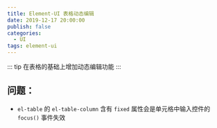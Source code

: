 ```yaml
---
title: Element-UI 表格动态编辑
date: 2019-12-17 20:00:00
publish: false
categories:
  - UI
tags: element-ui
---
```


::: tip
在表格的基础上增加动态编辑功能
:::

<!-- more -->

## 问题：
- `el-table` 的 `el-table-column` 含有 `fixed` 属性会是单元格中输入控件的 `focus()` 事件失效
